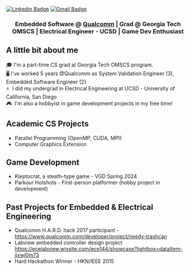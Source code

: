 [![Linkedin Badge](https://img.shields.io/badge/-justindwu-blue?style=flat-square&logo=Linkedin&logoColor=white&link=https://www.linkedin.com/in/justindwu/)](https://www.linkedin.com/in/justindwu/)
[![Gmail Badge](https://img.shields.io/badge/-justinwu9090@gmail.com-c14438?style=flat-square&logo=Gmail&logoColor=white&link=mailto:justinwu9090@gmail.com)](mailto:justinwu9090@gmail.com)

<h3 align="center">Embedded Software  @ <a href='https://udacity.com'>Qualcomm</a> | Grad @ Georgia Tech OMSCS  | Electrical Engineer - UCSD | Game Dev Enthusiast </h3>




## A little bit about me
🎓&nbsp;I'm a part-time CS grad at Georgia Tech OMSCS program.\
🖥️&nbsp;I've worked 5 years @Qualcomm as System Validation Engineer (3), Embedded Software Engineer (2)\
⚡&nbsp;
I did  my undergrad in Electrical Engineering at UCSD - University of California, San Diego\
🎮&nbsp; I'm also a hobbyist in game development projects in my free time!


## Academic CS Projects
- Parallel Programming (OpenMP, CUDA, MPI)
- Computer Graphics Extension

## Game Development
- Kleptocrat, a steath-type game - VGD Spring 2024
- Parkour Hotshots - First-person platformer (hobby project in development)
  
## Past Projects for Embedded & Electrical Engineering
- Qualcomm H.A.R.D. hack 2017 participant - https://www.qualcomm.com/developer/project/needy-trashcan
- Labview embedded controller design project https://ecelabview.wixsite.com/ece144/showcase?lightbox=dataItem-jjxwj0m73
- Hard Hackathon Winner - HKN/IEEE 2015

<!---
justinwu9090/justinwu9090 is a ✨ special ✨ repository because its `README.md` (this file) appears on your GitHub profile.
You can click the Preview link to take a look at your changes.
--->

